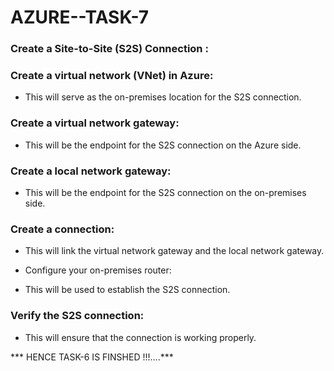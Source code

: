 # AZURE--TASK-7

 ### Create a Site-to-Site (S2S) Connection :

 ### Create a virtual network (VNet) in Azure:
 
* This will serve as the on-premises location for the S2S connection.

### Create a virtual network gateway:

* This will be the endpoint for the S2S connection on the Azure side.

### Create a local network gateway:

* This will be the endpoint for the S2S connection on the on-premises side.

### Create a connection:

* This will link the virtual network gateway and the local network gateway.

* Configure your on-premises router:

* This will be used to establish the S2S connection.

### Verify the S2S connection:

* This will ensure that the connection is working properly.


*** HENCE TASK-6 IS FINSHED !!!....***
